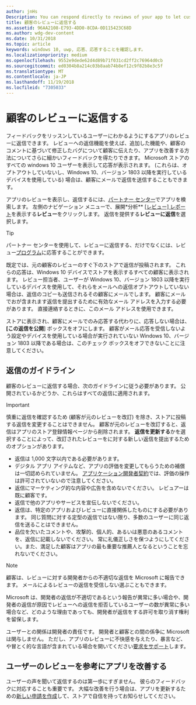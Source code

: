 ```yaml
---
author: jnHs
Description: You can respond directly to reviews of your app to let customers know you’re listening to their feedback.
title: 顧客のレビューに返信する
ms.assetid: 96AA2108-E793-4DD0-8CDA-0D115423C68D
ms.author: wdg-dev-content
ms.date: 10/31/2018
ms.topic: article
keywords: windows 10, uwp, 応答、応答することを確認します。
ms.localizationpriority: medium
ms.openlocfilehash: 9552e9dede62d4d89b71f031cd2ff2c76964d0cb
ms.sourcegitcommit: ed0304b8a214c03b8aab74b8ef12c9f82b8e3c5f
ms.translationtype: MT
ms.contentlocale: ja-JP
ms.lasthandoff: 11/19/2018
ms.locfileid: "7305033"
---
```

# <a name="respond-to-customer-reviews"></a>顧客のレビューに返信する


フィードバックをリッスンしているユーザーにわかるようにするアプリのレビューに返信できます。 レビューへの返信機能を使えば、追加した機能や、顧客のコメントに基づいて修正したバグについて顧客に伝えたり、アプリを改善する方法についてさらに細かいフィードバックを得たりできます。 Microsoft ストアのすべての windows 10 ユーザーを表示して応答が表示されます。 (これらは、オプトアウトしていないし、Windows 10、バージョン 1803 以降を実行しているデバイスを使用している) 場合は、顧客にメールで返信を送信することもできます。

アプリのレビューを表示し、返信するには、[パートナー センター](https://partner.microsoft.com/dashboard)でアプリを検索します。 左側のナビゲーション メニューで、展開*分析** [[レビュー] レポート](reviews-report.md)を表示する**レビュー**をクリックします。 返信を提供する**レビューに返信**を選択します。

> [!TIP]
> パートナー センターを使用して、レビューに返信する、だけでなくには、レビュー[プログラム](../monetize/submit-responses-to-app-reviews.md)に応答することができます。

既定では、元の顧客のレビューのすぐ下のストアで返信が投稿されます。 これらの応答は、Windows 10 デバイスでストアを表示するすべての顧客に表示されます。 レビュー担当者、ユーザーが Windows 10、バージョン 1803 以降を実行しているデバイスを使用して、それらをメールへの返信オプトアウトしていない場合は、返信のコピーも送信されるその顧客にメールでします。  顧客にメールでおが含まれます返信を提出するために有効なメール アドレスを入力する必要があります。 直接連絡するときに、このメール アドレスを使用できます。

ストアに表示され、顧客にメールでのみ応答する代わりに、応答しない場合は、 **[この返信を公開**] ボックスをオフにします。 顧客がメール応答を受信しないよう設定やデバイスを使用している場合が実行されていない Windows 10、バージョン 1803 以降である場合は、このチェック ボックスをオフできないことに注意してください。

## <a name="guidelines-for-responses"></a>返信のガイドライン

顧客のレビューに返信する場合、次のガイドラインに従う必要があります。 公開されているかどうか、これらはすべての返信に適用されます。

> [!IMPORTANT]
> 慎重に返信を確認するため (顧客が元のレビューを改訂) を除き、ストアに投稿する返信を変更することはできません。 顧客が元のレビューを改訂すると、返信はアプリのストア登録情報ページから削除されます。 **返信を更新する**かを選択することによって、改訂されたレビューをに対する新しい返信を提出するためのオプションがあります。

-   返信は 1,000 文字以内である必要があります。
-   デジタル アプリ アイテムなど、アプリの評価を変更してもらうための補償は一切認められていません。 [アプリケーション開発者契約](https://docs.microsoft.com/legal/windows/agreements/app-developer-agreement)では、評価の操作は許可されていないので注意してください。
-   返信にマーケティング的な内容や広告を含めないでください。 レビュアーは既に顧客です。
-   返信で他のアプリやサービスを宣伝しないでください。
-   返信は、特定のアプリおよびレビューに直接関係したものにする必要があります。 同じ質問に対する定型の返信ではない限り、多数のユーザーに同じ返信を送ることはできません。
-   品位を欠いたコメントや、攻撃的、個人的、あるいは悪意のあるコメントを、返信に記載しないでください。 常に礼儀正しさを保つようにしてください。また、満足した顧客はアプリの最も重要な推薦人となるということを忘れないでください。

> [!NOTE]
> 顧客は、レビューに対する開発者からの不適切な返信を Microsoft に報告できます。 メールによるレビューの返信を受信しない選ぶこともできます。
>
> Microsoft は、開発者の返信が不適切であるという報告が異常に多い場合や、開発者の返信が原因でレビューへの返信を拒否しているユーザーの数が異常に多い場合など、どのような理由であっても、開発者が返信をする許可を取り消す権利を留保します。

ユーザーとの関係は開発者の責任です。 開発者と顧客との間の係争に Microsoft は関与しません。 ただし、アプリのレビューに不快感を与えたり、暴言など、や冒とく的な言語が含まれている場合を開いてください[要求をサポート](http://go.microsoft.com/fwlink/p/?LinkID=401178)します。


## <a name="use-customer-reviews-to-improve-your-app"></a>ユーザーのレビューを参考にアプリを改善する

ユーザーの声を聞いて返信するのは第一歩にすぎません。 彼らのフィードバックに対応することも重要です。 大幅な改善を行う場合は、アプリを更新するための[新しい申請を作成](app-submissions.md)して、ストアで自信を持ってお知らせしてください。
